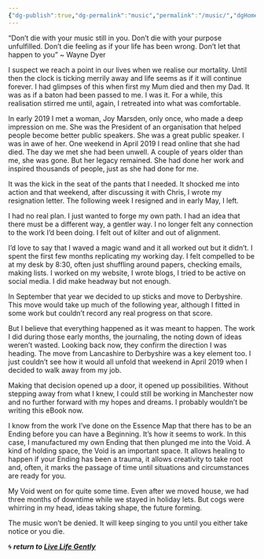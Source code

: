 ```yaml
---
{"dg-publish":true,"dg-permalink":"music","permalink":"/music/","dgHomeLink":true,"dgPassFrontmatter":false}
---
```



“Don’t die with your music still in you. Don’t die with your purpose unfulfilled. Don’t die feeling as if your life has been wrong. Don’t let that happen to you” ~ Wayne Dyer

  

I suspect we reach a point in our lives when we realise our mortality. Until then the clock is ticking merrily away and life seems as if it will continue forever. I had glimpses of this when first my Mum died and then my Dad. It was as if a baton had been passed to me. I was it. For a while, this realisation stirred me until, again, I retreated into what was comfortable.

  

In early 2019 I met a woman, Joy Marsden, only once, who made a deep impression on me. She was the President of an organisation that helped people become better public speakers. She was a great public speaker. I was in awe of her. One weekend in April 2019 I read online that she had died. The day we met she had been unwell. A couple of years older than me, she was gone. But her legacy remained. She had done her work and inspired thousands of people, just as she had done for me. 

  

It was the kick in the seat of the pants that I needed. It shocked me into action and that weekend, after discussing it with Chris, I wrote my resignation letter. The following week I resigned and in early May, I left.

  

I had no real plan. I just wanted to forge my own path. I had an idea that there must be a different way, a gentler way. I no longer felt any connection to the work I’d been doing. I felt out of kilter and out of alignment.

  

I’d love to say that I waved a magic wand and it all worked out but it didn’t. I spent the first few months replicating my working day. I felt compelled to be at my desk by 8:30, often just shuffling around papers, checking emails, making lists. I worked on my website, I wrote blogs, I tried to be active on social media. I did make headway but not enough.

  

In September that year we decided to up sticks and move to Derbyshire. This move would take up much of the following year, although I fitted in some work but couldn’t record any real progress on that score.

  

But I believe that everything happened as it was meant to happen. The work I did during those early months, the journaling, the noting down of ideas weren’t wasted. Looking back now, they confirm the direction I was heading. The move from Lancashire to Derbyshire was a key element too. I just couldn’t see how it would all unfold that weekend in April 2019 when I decided to walk away from my job.

  

Making that decision opened up a door, it opened up possibilities. Without stepping away from what I knew, I could still be working in Manchester now and no further forward with my hopes and dreams. I probably wouldn’t be writing this eBook now.

  

I know from the work I’ve done on the Essence Map that there has to be an Ending before you can have a Beginning. It’s how it seems to work. In this case, I manufactured my own Ending that then plunged me into the Void. A kind of holding space, the Void is an important space. It allows healing to happen if your Ending has been a trauma, it allows creativity to take root and, often, it marks the passage of time until situations and circumstances are ready for you.

  

My Void went on for quite some time. Even after we moved house, we had three months of downtime while we stayed in holiday lets. But cogs were whirring in my head, ideas taking shape, the future forming.

  

The music won’t be denied. It will keep singing to you until you either take notice or you die.

🌀 ***return to [Live Life Gently](https://livelifegently.co.uk/)***